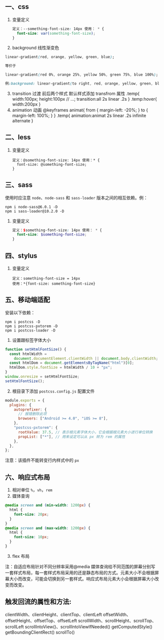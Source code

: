 ## 一、css

1. 变量定义
   ```css
   定义：--something-font-size: 14px 使用： * {
     font-size: var(something-font-size);
   }
   ```
2. background 线性渐变色

```css
linear-gradient(red, orange, yellow, green, blue);

等价于

linear-gradient(red 0%, orange 25%, yellow 50%, green 75%, blue 100%);

例:background: linear-gradient(to right, red, orange, yellow, green, blue);
```

3. transition 过渡
   前后两个样式 默认样式添加 transfrom 属性
   .temp{
   width:100px;
   height:100px
   // ...;
   transition:all 2s linear .2s
   }
   .temp:hover{
   width:200px
   }
4. animation 动画
   <!-- 关键帧:keyframes -->
   @keyframes animat{
   from {
   margin-left: -20%;
   }
   to {
   margin-left: 100%;
   }
   }
   .temp{
   animation:animat 2s linear .2s infinite alternate
   }

## 二、less

1. 变量定义
   ```less
   定义：@something-font-size: 14px 使用：* {
     font-size: @something-font-size;
   }
   ```

## 三、sass

使用时应注意 `node`、`node-sass` 和 `sass-loader` 版本之间的相互依赖。例：

```shell
npm i node-sass@6.0.1 -D
npm i sass-loader@10.2.0 -D
```

1. 变量定义
   ```scss
   定义：$something-font-size: 14px 使用： * {
     font-size: $something-font-size;
   }
   ```

## 四、stylus

1. 变量定义
   ```stylus
   定义：something-font-size = 14px
   使用：*{font-size: something-font-size}
   ```

## 五、移动端适配

安装以下依赖：

```shell
npm i postcss -D
npm i postcss-pxtorem -D
npm i postcss-loader -D

```

1. 设置跟标签字体大小

```js
function setHtmlFontSize() {
  const htmlWidth =
    document.documentElement.clientWidth || document.body.clientWidth;
  const htmlDom = document.getElementsByTagName("html")[0];
  htmlDom.style.fontSize = htmlWidth / 10 + "px";
}
window.onresize = setHtmlFontSize;
setHtmlFontSize();
```

2. 根目录下添加 `postcss.config.js` 配置文件

```js
module.exports = {
  plugins: {
    autoprefixer: {
      // 报错删除此项
      browsers: ["Android >= 4.0", "iOS >= 8"],
    },
    "postcss-pxtorem": {
      rootValue: 37.5, // 表示根元素字体大小，它会根据根元素大小进行单位转换
      propList: ["*"], // 用来设定可以从 px 转为 rem 的属性
    },
  },
};
```

注意：该插件不能转变行内样式中的 `px`

## 六、响应式布局

1. 相对单位 `%`，`vh`，`rem`
2. 媒体查询

```css
@media screen and (min-width: 1200px) {
  html {
    font-size: 20px;
  }
}
@media screen and (max-width: 1200px) {
  html {
    font-size: 10px;
  }
}
```

3. flex 布局

注：自适应布局针对不同分辨率采用@media 媒体查询给不同范围的屏幕分别写一套样式布局，每一套样式布局采用的还是静态布局的方式。元素大小不会根据屏幕大小而改变，可能会切换到另一套样式。响应式布局元素大小会根据屏幕大小改变而改变。

## 触发回流的属性和方法:

clientWidth、clientHeight、clientTop、clientLeft
offsetWidth、offsetHeight、offsetTop、offsetLeft
scrollWidth、scrollHeight、scrollTop、scrollLeft
scrollIntoView()、scrollIntoViewIfNeeded()
getComputedStyle()
getBoundingClientRect()
scrollTo()
